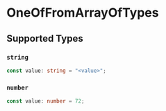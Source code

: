 # OneOfFromArrayOfTypes


## Supported Types

### `string`

```typescript
const value: string = "<value>";
```

### `number`

```typescript
const value: number = 72;
```

